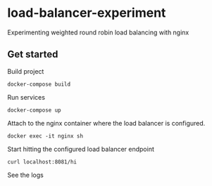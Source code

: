 # load-balancer-experiment

Experimenting weighted round robin load balancing with nginx

## Get started

Build project

```terminal
docker-compose build
```

Run services

```terminal
docker-compose up
```

Attach to the nginx container where the load balancer is configured.

```terminal
docker exec -it nginx sh
```

Start hitting the configured load balancer endpoint

```terminal
curl localhost:8081/hi
```

See the logs
